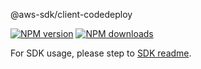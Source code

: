 @aws-sdk/client-codedeploy

[![NPM version](https://img.shields.io/npm/v/@aws-sdk/client-codedeploy/rc.svg)](https://www.npmjs.com/package/@aws-sdk/client-codedeploy)
[![NPM downloads](https://img.shields.io/npm/dm/@aws-sdk/client-codedeploy.svg)](https://www.npmjs.com/package/@aws-sdk/client-codedeploy)

For SDK usage, please step to [SDK readme](https://github.com/aws/aws-sdk-js-v3).
